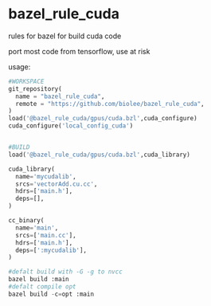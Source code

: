 # bazel_rule_cuda
rules for bazel for build cuda code

port most code from tensorflow, use at risk

usage:

```python
#WORKSPACE
git_repository(
  name = "bazel_rule_cuda",
  remote = "https://github.com/biolee/bazel_rule_cuda",
)
load('@bazel_rule_cuda/gpus/cuda.bzl',cuda_configure)
cuda_configure('local_config_cuda')


#BUILD
load('@bazel_rule_cuda/gpus/cuda.bzl',cuda_library)

cuda_library(
  name='mycudalib',
  srcs='vectorAdd.cu.cc',
  hdrs=['main.h'],
  deps=[],
)

cc_binary(
  name='main',
  srcs=['main.cc'],
  hdrs=['main.h'],
  deps=[':mycudalib'],
)

#defalt build with -G -g to nvcc
bazel build :main
#defalt compile opt
bazel build -c=opt :main
```
